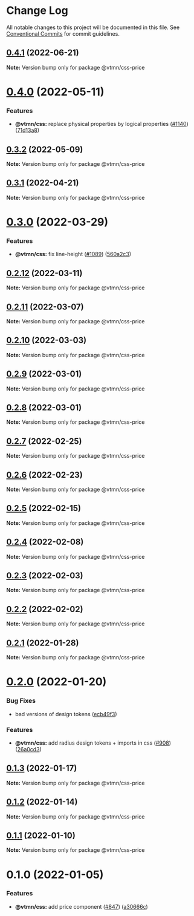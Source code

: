 # Change Log

All notable changes to this project will be documented in this file.
See [Conventional Commits](https://conventionalcommits.org) for commit guidelines.

## [0.4.1](https://github.com/Decathlon/vitamin-web/compare/@vtmn/css-price@0.4.0...@vtmn/css-price@0.4.1) (2022-06-21)

**Note:** Version bump only for package @vtmn/css-price





# [0.4.0](https://github.com/Decathlon/vitamin-web/compare/@vtmn/css-price@0.3.2...@vtmn/css-price@0.4.0) (2022-05-11)


### Features

* **@vtmn/css:** replace physical properties by logical properties ([#1140](https://github.com/Decathlon/vitamin-web/issues/1140)) ([71d13a8](https://github.com/Decathlon/vitamin-web/commit/71d13a8163fec6e3fc3c29647fbeadf46071b6ee))





## [0.3.2](https://github.com/Decathlon/vitamin-web/compare/@vtmn/css-price@0.3.1...@vtmn/css-price@0.3.2) (2022-05-09)

**Note:** Version bump only for package @vtmn/css-price





## [0.3.1](https://github.com/Decathlon/vitamin-web/compare/@vtmn/css-price@0.3.0...@vtmn/css-price@0.3.1) (2022-04-21)

**Note:** Version bump only for package @vtmn/css-price





# [0.3.0](https://github.com/Decathlon/vitamin-web/compare/@vtmn/css-price@0.2.12...@vtmn/css-price@0.3.0) (2022-03-29)


### Features

* **@vtmn/css:** fix line-height ([#1089](https://github.com/Decathlon/vitamin-web/issues/1089)) ([560a2c3](https://github.com/Decathlon/vitamin-web/commit/560a2c36c1a3aa337959af2396f5663de7c8924b))





## [0.2.12](https://github.com/Decathlon/vitamin-web/compare/@vtmn/css-price@0.2.11...@vtmn/css-price@0.2.12) (2022-03-11)

**Note:** Version bump only for package @vtmn/css-price





## [0.2.11](https://github.com/Decathlon/vitamin-web/compare/@vtmn/css-price@0.2.10...@vtmn/css-price@0.2.11) (2022-03-07)

**Note:** Version bump only for package @vtmn/css-price





## [0.2.10](https://github.com/Decathlon/vitamin-web/compare/@vtmn/css-price@0.2.9...@vtmn/css-price@0.2.10) (2022-03-03)

**Note:** Version bump only for package @vtmn/css-price





## [0.2.9](https://github.com/Decathlon/vitamin-web/compare/@vtmn/css-price@0.2.8...@vtmn/css-price@0.2.9) (2022-03-01)

**Note:** Version bump only for package @vtmn/css-price





## [0.2.8](https://github.com/Decathlon/vitamin-web/compare/@vtmn/css-price@0.2.7...@vtmn/css-price@0.2.8) (2022-03-01)

**Note:** Version bump only for package @vtmn/css-price





## [0.2.7](https://github.com/Decathlon/vitamin-web/compare/@vtmn/css-price@0.2.6...@vtmn/css-price@0.2.7) (2022-02-25)

**Note:** Version bump only for package @vtmn/css-price





## [0.2.6](https://github.com/Decathlon/vitamin-web/compare/@vtmn/css-price@0.2.5...@vtmn/css-price@0.2.6) (2022-02-23)

**Note:** Version bump only for package @vtmn/css-price





## [0.2.5](https://github.com/Decathlon/vitamin-web/compare/@vtmn/css-price@0.2.4...@vtmn/css-price@0.2.5) (2022-02-15)

**Note:** Version bump only for package @vtmn/css-price





## [0.2.4](https://github.com/Decathlon/vitamin-web/compare/@vtmn/css-price@0.2.3...@vtmn/css-price@0.2.4) (2022-02-08)

**Note:** Version bump only for package @vtmn/css-price





## [0.2.3](https://github.com/Decathlon/vitamin-web/compare/@vtmn/css-price@0.2.2...@vtmn/css-price@0.2.3) (2022-02-03)

**Note:** Version bump only for package @vtmn/css-price





## [0.2.2](https://github.com/Decathlon/vitamin-web/compare/@vtmn/css-price@0.2.1...@vtmn/css-price@0.2.2) (2022-02-02)

**Note:** Version bump only for package @vtmn/css-price





## [0.2.1](https://github.com/Decathlon/vitamin-web/compare/@vtmn/css-price@0.2.0...@vtmn/css-price@0.2.1) (2022-01-28)

**Note:** Version bump only for package @vtmn/css-price





# [0.2.0](https://github.com/Decathlon/vitamin-web/compare/@vtmn/css-price@0.1.3...@vtmn/css-price@0.2.0) (2022-01-20)


### Bug Fixes

* bad versions of design tokens ([ecb49f3](https://github.com/Decathlon/vitamin-web/commit/ecb49f3d1e672cb3ba78c23dc64fd899ea4a08c1))


### Features

* **@vtmn/css:** add radius design tokens + imports in css ([#908](https://github.com/Decathlon/vitamin-web/issues/908)) ([26a0cd3](https://github.com/Decathlon/vitamin-web/commit/26a0cd3809792e9ea127bfaa8aa66ed3bd276990))





## [0.1.3](https://github.com/Decathlon/vitamin-web/compare/@vtmn/css-price@0.1.2...@vtmn/css-price@0.1.3) (2022-01-17)

**Note:** Version bump only for package @vtmn/css-price





## [0.1.2](https://github.com/Decathlon/vitamin-web/compare/@vtmn/css-price@0.1.1...@vtmn/css-price@0.1.2) (2022-01-14)

**Note:** Version bump only for package @vtmn/css-price





## [0.1.1](https://github.com/Decathlon/vitamin-web/compare/@vtmn/css-price@0.1.0...@vtmn/css-price@0.1.1) (2022-01-10)

**Note:** Version bump only for package @vtmn/css-price





# 0.1.0 (2022-01-05)


### Features

* **@vtmn/css:** add price component ([#847](https://github.com/Decathlon/vitamin-web/issues/847)) ([a30666c](https://github.com/Decathlon/vitamin-web/commit/a30666c6496330cc6dad1669032cb5f89374780c))
